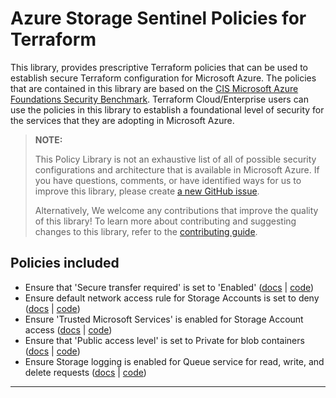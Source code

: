 # Azure Storage Sentinel Policies for Terraform
This library, provides prescriptive Terraform policies that can be used to establish secure Terraform configuration for Microsoft Azure. The policies that are contained in this library are based on the [CIS Microsoft Azure Foundations Security Benchmark](https://www.cisecurity.org/benchmark/azure). Terraform Cloud/Enterprise users can use the policies in this library to establish a foundational level of security for the services that they are adopting in Microsoft Azure.

> **NOTE:**
>
> This Policy Library is not an exhaustive list of all of possible security configurations and architecture that is available in Microsoft Azure. If you have questions, comments, or have identified ways for us to improve this library, please create [a new GitHub issue](https://github.com/hashicorp/policy-library-azure-storage-terraform/issues/new/choose).
>
> Alternatively, We welcome any contributions that improve the quality of this library! To learn more about contributing and suggesting changes to this library, refer to the [contributing guide](CONTRIBUTING.md).

## Policies included

-  Ensure that 'Secure transfer required' is set to 'Enabled' ([docs](https://github.com/rclark/policy-library-azure-storage-terraform-policies/blob/main/docs/policies/secure-transfer-required-is-enabled.md) | [code](https://github.com/rclark/policy-library-azure-storage-terraform-policies/blob/main/policies/secure-transfer-required-is-enabled/secure-transfer-required-is-enabled.sentinel))
-  Ensure default network access rule for Storage Accounts is set to deny ([docs](https://github.com/rclark/policy-library-azure-storage-terraform-policies/blob/main/docs/policies/default-network-access-rule-set-to-deny.md) | [code](https://github.com/rclark/policy-library-azure-storage-terraform-policies/blob/main/policies/default-network-access-rule-set-to-deny/default-network-access-rule-set-to-deny.sentinel))
-  Ensure 'Trusted Microsoft Services' is enabled for Storage Account access ([docs](https://github.com/rclark/policy-library-azure-storage-terraform-policies/blob/main/docs/policies/trusted-microsoft-services-is-enabled.md) | [code](https://github.com/rclark/policy-library-azure-storage-terraform-policies/blob/main/policies/trusted-microsoft-services-is-enabled/trusted-microsoft-services-is-enabled.sentinel))
-  Ensure that 'Public access level' is set to Private for blob containers ([docs](https://github.com/rclark/policy-library-azure-storage-terraform-policies/blob/main/docs/policies/blob-public-access-level-set-to-private.md) | [code](https://github.com/rclark/policy-library-azure-storage-terraform-policies/blob/main/policies/blob-public-access-level-set-to-private/blob-public-access-level-set-to-private.sentinel))
-  Ensure Storage logging is enabled for Queue service for read, write, and delete requests ([docs](https://github.com/rclark/policy-library-azure-storage-terraform-policies/blob/main/docs/policies/queue-logging-is-enabled.md) | [code](https://github.com/rclark/policy-library-azure-storage-terraform-policies/blob/main/policies/queue-logging-is-enabled/queue-logging-is-enabled.sentinel))

---
